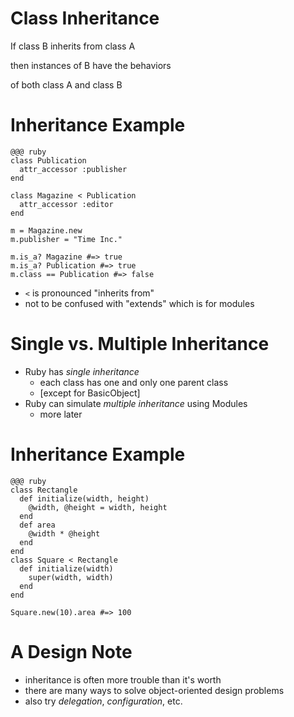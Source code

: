 <!SLIDE subsection >
# Class Inheritance

<!SLIDE>
If class B inherits from class A

then instances of B have the behaviors

of both class A and class B

<!SLIDE>
# Inheritance Example

    @@@ ruby
    class Publication
      attr_accessor :publisher
    end
    
    class Magazine < Publication
      attr_accessor :editor
    end

    m = Magazine.new
    m.publisher = "Time Inc."

    m.is_a? Magazine #=> true
    m.is_a? Publication #=> true
    m.class == Publication #=> false
    
<!SLIDE>
* `<` is pronounced "inherits from"
* not to be confused with "extends" which is for modules

<!SLIDE incremental>
# Single vs. Multiple Inheritance
* Ruby has *single inheritance*
  * each class has one and only one parent class
  * [except for BasicObject]
* Ruby can simulate *multiple inheritance* using Modules
  * more later

<!SLIDE>
# Inheritance Example

    @@@ ruby
    class Rectangle
      def initialize(width, height)
        @width, @height = width, height
      end
      def area
        @width * @height
      end
    end
    class Square < Rectangle
      def initialize(width)
        super(width, width)
      end
    end

    Square.new(10).area #=> 100

<!SLIDE>

# A Design Note

* inheritance is often more trouble than it's worth
* there are many ways to solve object-oriented design problems
* also try *delegation*, *configuration*, etc.



